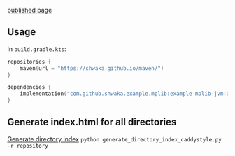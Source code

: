 [published page](https://shwaka.github.io/maven/)

## Usage
In `build.gradle.kts`:
```kotlin
repositories {
    maven(url = "https://shwaka.github.io/maven/")
}

dependencies {
    implementation("com.github.shwaka.example.mplib:example-mplib-jvm:0.1")
}
```

## Generate index.html for all directories
[Generate directory index](https://gist.github.com/glowinthedark/625eb4caeca12c5aa52778a3b4b0adb4)
`python generate_directory_index_caddystyle.py -r repository`
